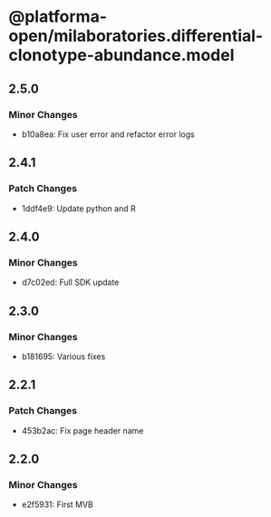 # @platforma-open/milaboratories.differential-clonotype-abundance.model

## 2.5.0

### Minor Changes

- b10a8ea: Fix user error and refactor error logs

## 2.4.1

### Patch Changes

- 1ddf4e9: Update python and R

## 2.4.0

### Minor Changes

- d7c02ed: Full SDK update

## 2.3.0

### Minor Changes

- b181695: Various fixes

## 2.2.1

### Patch Changes

- 453b2ac: Fix page header name

## 2.2.0

### Minor Changes

- e2f5931: First MVB
